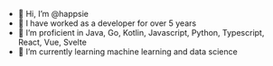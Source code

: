 - 👋 Hi, I’m @happsie
- 💼 I have worked as a developer for over 5 years
- 👀 I’m proficient in Java, Go, Kotlin, Javascript, Python, Typescript, React, Vue, Svelte
- 🌱 I’m currently learning machine learning and data science
